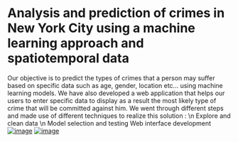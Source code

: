 #  Analysis and prediction of crimes in New York City using a machine learning approach and spatiotemporal data 
Our objective is to predict the types of crimes that a person may suffer based on specific data such as age, gender, location etc... using machine learning models.
We have also developed a web application that helps our users to enter specific data to display as a result the most likely type of crime that will be committed against
him.
We went through different steps and made use of different techniques to realize this solution :
\n
Explore and clean data
\n
Model selection and testing
Web interface development
[![image](https://www.linkpicture.com/q/d1_3.png)](https://www.linkpicture.com/view.php?img=LPic63bd58320cf41929106800)
[![image](https://www.linkpicture.com/q/d2_5.png)](https://www.linkpicture.com/view.php?img=LPic63bd5866b6dd51089152295)


